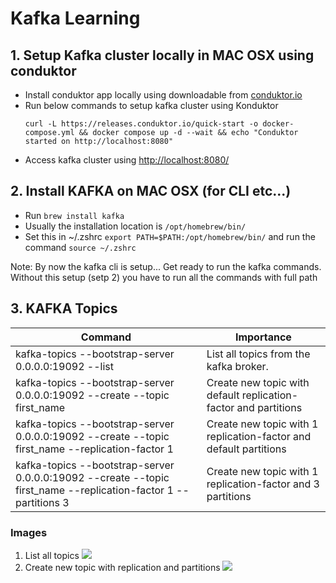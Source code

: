 # Kafka Learning

## 1. Setup Kafka cluster locally in MAC OSX using conduktor
- Install conduktor app locally using downloadable from [conduktor.io](https://www.conduktor.io/get-started/)
- Run below commands to setup kafka cluster using Konduktor
    ```
    curl -L https://releases.conduktor.io/quick-start -o docker-compose.yml && docker compose up -d --wait && echo "Conduktor started on http://localhost:8080"
    ```
- Access kafka cluster using [http://localhost:8080/](http://localhost:8080/)

## 2. Install KAFKA on MAC OSX (for CLI etc...)
- Run ```brew install kafka```
- Usually the installation location is 
    ```/opt/homebrew/bin/```
- Set this in ~/.zshrc 
```export PATH=$PATH:/opt/homebrew/bin/``` and run the command ```source ~/.zshrc```

Note: By now the kafka cli is setup... Get ready to run the kafka commands. Without this setup (setp 2) you have to run all the commands with full path

## 3. KAFKA Topics
| Command | Importance |
| ------- | ---------- |
|kafka-topics --bootstrap-server 0.0.0.0:19092 --list | List all topics from the kafka broker. |
|kafka-topics --bootstrap-server 0.0.0.0:19092 --create --topic first_name | Create new topic with default replication-factor and partitions |
|kafka-topics --bootstrap-server 0.0.0.0:19092 --create --topic first_name --replication-factor 1 | Create new topic with 1 replication-factor and default partitions |
|kafka-topics --bootstrap-server 0.0.0.0:19092 --create --topic first_name --replication-factor 1 --partitions 3 | Create new topic with 1 replication-factor and 3 partitions |

### Images
1. List all topics
![](images/1.png)
2. Create new topic with replication and partitions
![](images/2.png)
